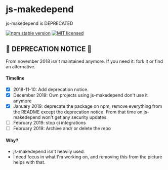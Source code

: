 # js-makedepend
js-makedepend is DEPRECATED

[![npm stable version](https://img.shields.io/npm/v/js-makedepend.svg)](https://npmjs.com/package/js-makedepend)
[![MIT licensed](https://img.shields.io/github/license/sverweij/js-makedepend.svg)](LICENSE)


## :rotating_light: DEPRECATION NOTICE :rotating_light:
From november 2018 isn't maintained anymore. If you need it: fork it or find an alternative.

#### Timeline
- [x] 2018-11-10: Add deprecation notice.
- [x] December 2019: Own projects using js-makedepend don't use it anymore
- [x] January 2019: deprecate the package on npm, remove everything from the README except the deprecation notice. From that time on js-makedepend won't get any security updates.
- [ ] February 2019: stop ci integrations
- [ ] February 2019: Archive and/ or delete the repo

#### Why?    
- js-makedepend isn't heavily used. 
- I need focus in what I'm working on, and removing this from the picture helps with that.